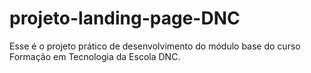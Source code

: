 # projeto-landing-page-DNC
Esse é o projeto prático de desenvolvimento do módulo base do curso Formação em Tecnologia da Escola DNC.
